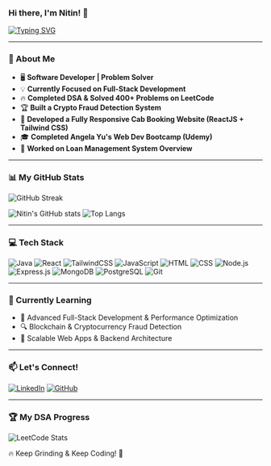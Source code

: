 ### Hi there, I'm Nitin! 👋

[![Typing SVG](https://readme-typing-svg.demolab.com?font=Fira+Code&weight=600&size=22&pause=1000&color=00CFFF&width=600&lines=Passionate+Developer+%7C+Full-Stack+Engineer+%7C+Tech+Explorer;Love+Building+Scalable+and+Efficient+Solutions;Web+Development+%7C+Blockchain+%7C+Machine+Learning)](https://git.io/typing-svg)

---

### 🚀 About Me
- 🖥️ **Software Developer | Problem Solver**
- 💡 **Currently Focused on Full-Stack Development**
- 🔥 **Completed DSA & Solved 400+ Problems on LeetCode**
- 🏆 **Built a Crypto Fraud Detection System**
- 🎨 **Developed a Fully Responsive Cab Booking Website (ReactJS + Tailwind CSS)**
- 🎓 **Completed Angela Yu's Web Dev Bootcamp (Udemy)**
- 💼 **Worked on Loan Management System Overview**

---

### 📊 My GitHub Stats
![GitHub Streak](https://streak-stats.demolab.com/?user=NitinXD1&theme=tokyonight)

![Nitin's GitHub stats](https://github-readme-stats.vercel.app/api?username=NitinXD1&show_icons=true&theme=radical)
![Top Langs](https://github-readme-stats.vercel.app/api/top-langs/?username=NitinXD1&layout=compact&theme=dracula)

---

### 💻 Tech Stack
![Java](https://img.shields.io/badge/Java-ED8B00?style=for-the-badge&logo=openjdk&logoColor=white)
![React](https://img.shields.io/badge/React-20232A?style=for-the-badge&logo=react&logoColor=61DAFB)
![TailwindCSS](https://img.shields.io/badge/TailwindCSS-38B2AC?style=for-the-badge&logo=tailwind-css&logoColor=white)
![JavaScript](https://img.shields.io/badge/JavaScript-F7DF1E?style=for-the-badge&logo=javascript&logoColor=black)
![HTML](https://img.shields.io/badge/HTML-E34F26?style=for-the-badge&logo=html5&logoColor=white)
![CSS](https://img.shields.io/badge/CSS-1572B6?style=for-the-badge&logo=css3&logoColor=white)
![Node.js](https://img.shields.io/badge/Node.js-43853D?style=for-the-badge&logo=node.js&logoColor=white)
![Express.js](https://img.shields.io/badge/Express.js-000?style=for-the-badge&logo=express&logoColor=white)
![MongoDB](https://img.shields.io/badge/MongoDB-4EA94B?style=for-the-badge&logo=mongodb&logoColor=white)
![PostgreSQL](https://img.shields.io/badge/PostgreSQL-316192?style=for-the-badge&logo=postgresql&logoColor=white)
![Git](https://img.shields.io/badge/Git-F05032?style=for-the-badge&logo=git&logoColor=white)

---

### 🌱 Currently Learning
- 📌 Advanced Full-Stack Development & Performance Optimization
- 🔍 Blockchain & Cryptocurrency Fraud Detection
- 🚀 Scalable Web Apps & Backend Architecture

---

### 📫 Let's Connect!
[![LinkedIn](https://img.shields.io/badge/LinkedIn-0077B5?style=for-the-badge&logo=linkedin&logoColor=white)](https://linkedin.com/in/nitin-kachera)
[![GitHub](https://img.shields.io/badge/GitHub-000?style=for-the-badge&logo=github&logoColor=white)](https://github.com/NitinXD1)

---

### 🏆 My DSA Progress
![LeetCode Stats](https://leetcard.jacoblin.cool/NitinXD?theme=dark&font=Karma&ext=heatmap)

🔥 Keep Grinding & Keep Coding! 🚀

